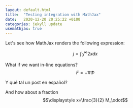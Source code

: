 ```yaml
---
layout: default.html
title:  "Testing integration with MathJax"
date:   2020-12-20 20:25:22 +0100
categories: jekyll update
usemathjax: true
---
```


Let's see how MathJax renders the following expression:

$$ j=\int_0^\infty 2x dx $$

What if we want in-line equations? $$F=-\nabla \Phi$$

Y qué tal un post en español?

And how about a fraction $$\displaystyle x=\frac{3}{2} M_\odot$$

[jekyll-docs]: https://jekyllrb.com/docs/home
[jekyll-gh]:   https://github.com/jekyll/jekyll
[jekyll-talk]: https://talk.jekyllrb.com/
